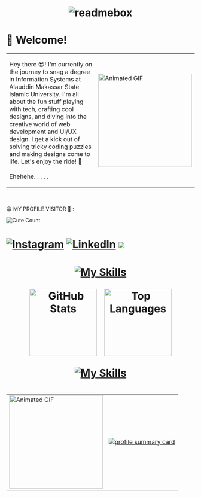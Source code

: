 <h1 align="center">
  
  ![readmebox](https://github.com/AsrulHidayat/AsrulHidayat/assets/136725199/e01fff48-6a4b-40e8-a048-dd3d8b448917)

</h1>

<h1 align="left">👋 Welcome! </h1>

<table>
  <tr>
    <td>
      <p align="left">
        Hey there 😎! I'm currently on the journey to snag a degree in Information Systems at Alauddin Makassar State Islamic University. I'm all about the fun stuff playing with tech, crafting cool designs, and diving into the creative world of web development and UI/UX design. I get a kick out of solving tricky coding puzzles and making designs come to life. Let's enjoy the ride! 🚀
      <br><br>
        Ehehehe. . . . .
      </p>
    </td>
    <td>
      <img src="https://i.pinimg.com/originals/ba/c1/cd/bac1cdc1522ec6e9305e9e9b38b20bfd.gif" alt="Animated GIF" width="250">
    </td>
  </tr>
</table> <br>

<p>
  😁 MY PROFILE VISITOR 🤗 : 
</p>

<img alt="Cute Count" src="https://count.getloli.com/get/@AsrulHidayat?theme=rule34"/></a>

<h1 align="left"> 

[![Instagram](https://img.shields.io/badge/Instagram-%23E4405F.svg?logo=Instagram&logoColor=white)](https://www.instagram.com/ashid.uix/) 
[![LinkedIn](https://img.shields.io/badge/Linkedin-%230077B5.svg?logo=Linkedin&logoColor=white)](https://www.linkedin.com/in/asrul-hidayat-867230292/)
[![](https://visitcount.itsvg.in/api?id=AsruHidayat&label=Profile%20Views&color=0&icon=0&pretty=false)](https://visitcount.itsvg.in)

</h1>

<h1 align="center">

[![My Skills](https://skillicons.dev/icons?i=figma,html,css,js,github,idea,androidstudio,visualstudio)](https://skillicons.dev)

 <div style="display: flex; justify-content: center; align-items: center; gap: 20px;">
   <img src="https://github-readme-stats.vercel.app/api?username=AsrulHidayat&show_icons=true&theme=tokyonight" alt="GitHub Stats" style="height: 180px; object-fit: cover;">
    <img src="https://github-readme-stats.vercel.app/api/top-langs/?username=AsrulHidayat&theme=tokyonight&hide_border=false&include_all_commits=true&count_private=true&layout=compact" alt="Top Languages" style="height: 180px; object-fit: cover;">
  </div>

[![My Skills](https://skillicons.dev/icons?i=kotlin,php,java,mysql,gradle,dart,flutter,cpp)](https://skillicons.dev)

</h1>

<h1 align="center">
  <table>
    <tr>
      <td>
        <img src="https://i.pinimg.com/originals/f9/57/6f/f9576fca9fc8ef79976a1d6327bbe9ae.gif" alt="Animated GIF" width="250px">
      </td>
      <td>
      <a href="https://github.com/AsrulHidayat" >
          <img src="https://github-profile-summary-cards.vercel.app/api/cards/profile-details?username=AsrulHidayat&theme=tokyonight" alt="profile summary card"  />
        </a>
      </td>
    </tr>
        </table>
  
</h1>

